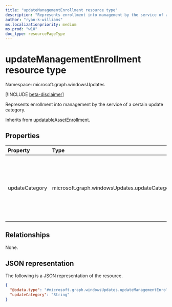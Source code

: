 ```yaml
---
title: "updateManagementEnrollment resource type"
description: "Represents enrollment into management by the service of a certain update category."
author: "ryan-k-williams"
ms.localizationpriority: medium
ms.prod: "w10"
doc_type: resourcePageType
---
```


# updateManagementEnrollment resource type

Namespace: microsoft.graph.windowsUpdates

[!INCLUDE [beta-disclaimer](../../includes/beta-disclaimer.md)]

Represents enrollment into management by the service of a certain update category.

Inherits from [updatableAssetEnrollment](../resources/windowsupdates-updatableassetenrollment.md).

## Properties
|Property|Type|Description|
|:---|:---|:---|
|updateCategory|microsoft.graph.windowsUpdates.updateCategory|The category of updates that the service manages. Supports a subset of the values for **updateCategory**. Possible values are: `driver`, `feature`, `quality`, `unknownFutureValue`.|

## Relationships
None.

## JSON representation
The following is a JSON representation of the resource.
<!-- {
  "blockType": "resource",
  "@odata.type": "microsoft.graph.windowsUpdates.updateManagementEnrollment"
}
-->
``` json
{
  "@odata.type": "#microsoft.graph.windowsUpdates.updateManagementEnrollment",
  "updateCategory": "String"
}
```
